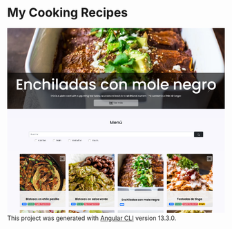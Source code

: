 # My Cooking Recipes

![](.//media/home-page.png)
This project was generated with [Angular CLI](https://github.com/angular/angular-cli) version 13.3.0.

 